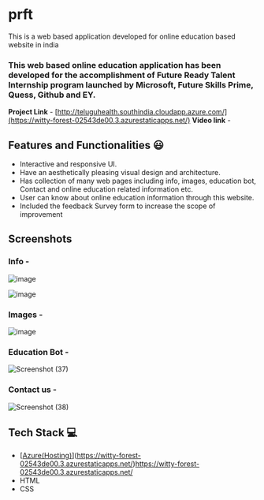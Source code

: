 # prft

This is a web based application developed for online education based website in india

### This web based online education application has been developed for the accomplishment of Future Ready Talent Internship program launched by Microsoft, Future Skills Prime, Quess, Github and EY.


**Project Link** - [http://teluguhealth.southindia.cloudapp.azure.com/](https://witty-forest-02543de00.3.azurestaticapps.net/)
**Video link** - 


## Features and Functionalities 😃

- Interactive and responsive UI.
- Have an aesthetically pleasing visual design and architecture.
- Has collection of many web pages including info, images, education bot, Contact and online education related information etc.
- User can know about online education information through this website.
- Included the feedback Survey form to increase the scope of improvement 

## Screenshots


### Info -


 ![image](https://github.com/20a31a0564/prft/assets/110079916/a035edae-a680-42dc-90e4-a50e83f16f39)



![image](https://github.com/20a31a0564/prft/assets/110079916/3fd7c6f0-e2d2-4e12-b4ab-c333dd76e5b5)



### Images -


![image](https://github.com/20a31a0564/prft/assets/110079916/34da7eff-c394-4e3f-9df8-169e1b617d54)


### Education Bot -


![Screenshot (37)](https://github.com/20a31a0564/prft/assets/110079916/2c9f759b-6117-4f90-9d2e-f9bea936889c)


### Contact us -


![Screenshot (38)](https://github.com/20a31a0564/prft/assets/110079916/d385bbd4-911c-42f6-a61c-7190eb35aa71)



## Tech Stack 💻

- [[Azure(Hosting)](https://azure.microsoft.com/en-in/features/azure-portal/)](https://witty-forest-02543de00.3.azurestaticapps.net/)https://witty-forest-02543de00.3.azurestaticapps.net/
- HTML
- CSS
